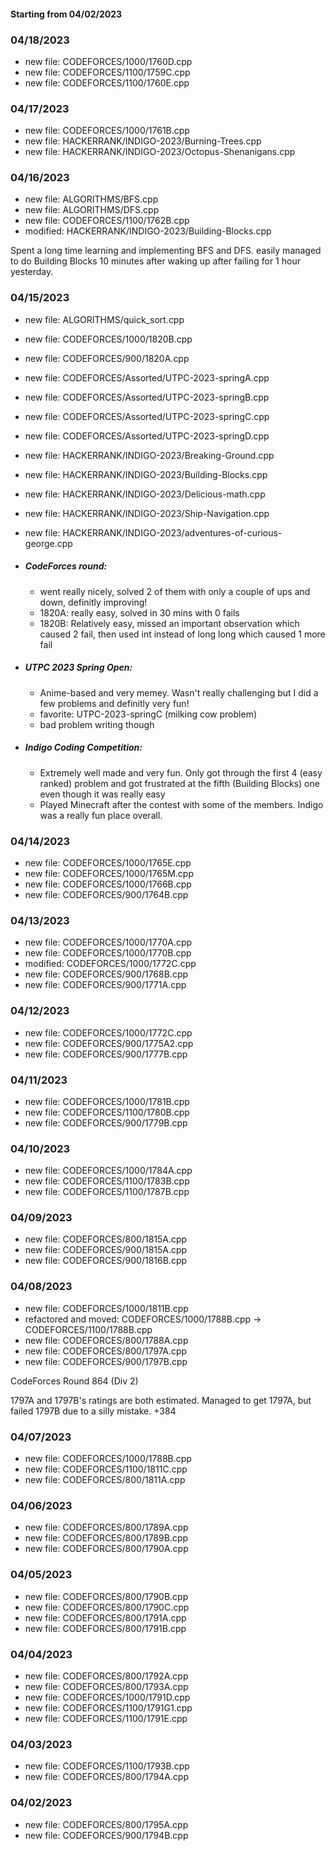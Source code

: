 #### Starting from 04/02/2023

### 04/18/2023
- new file:   CODEFORCES/1000/1760D.cpp
- new file:   CODEFORCES/1100/1759C.cpp
- new file:   CODEFORCES/1100/1760E.cpp

### 04/17/2023
- new file:   CODEFORCES/1000/1761B.cpp
- new file:   HACKERRANK/INDIGO-2023/Burning-Trees.cpp
- new file:   HACKERRANK/INDIGO-2023/Octopus-Shenanigans.cpp

### 04/16/2023
- new file:   ALGORITHMS/BFS.cpp
- new file:   ALGORITHMS/DFS.cpp
- new file:   CODEFORCES/1100/1762B.cpp
- modified:   HACKERRANK/INDIGO-2023/Building-Blocks.cpp

Spent a long time learning and implementing BFS and DFS. easily managed to do Building Blocks 10 minutes after waking up after failing for 1 hour yesterday.



### 04/15/2023
 - new file:   ALGORITHMS/quick_sort.cpp
 - new file:   CODEFORCES/1000/1820B.cpp
 - new file:   CODEFORCES/900/1820A.cpp
 - new file:   CODEFORCES/Assorted/UTPC-2023-springA.cpp
 - new file:   CODEFORCES/Assorted/UTPC-2023-springB.cpp
 - new file:   CODEFORCES/Assorted/UTPC-2023-springC.cpp
 - new file:   CODEFORCES/Assorted/UTPC-2023-springD.cpp
 - new file:   HACKERRANK/INDIGO-2023/Breaking-Ground.cpp
 - new file:   HACKERRANK/INDIGO-2023/Building-Blocks.cpp
 - new file:   HACKERRANK/INDIGO-2023/Delicious-math.cpp
 - new file:   HACKERRANK/INDIGO-2023/Ship-Navigation.cpp
 - new file:   HACKERRANK/INDIGO-2023/adventures-of-curious-george.cpp

 -  ##### CodeForces round:
    - went really nicely, solved 2 of them with only a couple of ups and down, definitly improving!
    - 1820A: really easy, solved in 30 mins with 0 fails
    - 1820B: Relatively easy, missed an important observation which caused 2 fail, then used int instead of long long which caused 1 more fail

- ##### UTPC 2023 Spring Open:
    - Anime-based and very memey. Wasn't really challenging but I did a few problems and definitly very fun!
    - favorite: UTPC-2023-springC (milking cow problem)
    - bad problem writing though
- ##### Indigo Coding Competition:
    - Extremely well made and very fun. Only got through the first 4 (easy ranked) problem and got frustrated at the fifth (Building Blocks) one even though it was really easy
    - Played Minecraft after the contest with some of the members. Indigo was a really fun place overall.



### 04/14/2023
- new file:   CODEFORCES/1000/1765E.cpp
- new file:   CODEFORCES/1000/1765M.cpp
- new file:   CODEFORCES/1000/1766B.cpp
- new file:   CODEFORCES/900/1764B.cpp
### 04/13/2023
- new file:   CODEFORCES/1000/1770A.cpp
- new file:   CODEFORCES/1000/1770B.cpp
- modified:   CODEFORCES/1000/1772C.cpp
- new file:   CODEFORCES/900/1768B.cpp
- new file:   CODEFORCES/900/1771A.cpp
### 04/12/2023
- new file:   CODEFORCES/1000/1772C.cpp
- new file:   CODEFORCES/900/1775A2.cpp
- new file:   CODEFORCES/900/1777B.cpp
### 04/11/2023
- new file:   CODEFORCES/1000/1781B.cpp
- new file:   CODEFORCES/1100/1780B.cpp
- new file:   CODEFORCES/900/1779B.cpp

### 04/10/2023
- new file:   CODEFORCES/1000/1784A.cpp
- new file:   CODEFORCES/1100/1783B.cpp
- new file:   CODEFORCES/1100/1787B.cpp

### 04/09/2023
- new file:   CODEFORCES/800/1815A.cpp
- new file:   CODEFORCES/900/1815A.cpp
- new file:   CODEFORCES/900/1816B.cpp

### 04/08/2023
- new file:   CODEFORCES/1000/1811B.cpp
- refactored and moved: CODEFORCES/1000/1788B.cpp -> CODEFORCES/1100/1788B.cpp
- new file:   CODEFORCES/800/1788A.cpp
- new file:   CODEFORCES/800/1797A.cpp
- new file:   CODEFORCES/900/1797B.cpp

CodeForces Round 864 (Div 2)

1797A and 1797B's ratings are both estimated. Managed to get 1797A, but failed 1797B due to a silly mistake. +384


### 04/07/2023
- new file:   CODEFORCES/1000/1788B.cpp
- new file:   CODEFORCES/1100/1811C.cpp
- new file:   CODEFORCES/800/1811A.cpp

### 04/06/2023
- new file:   CODEFORCES/800/1789A.cpp
- new file:   CODEFORCES/800/1789B.cpp
- new file:   CODEFORCES/800/1790A.cpp
### 04/05/2023
- new file:   CODEFORCES/800/1790B.cpp
- new file:   CODEFORCES/800/1790C.cpp
- new file:   CODEFORCES/800/1791A.cpp
- new file:   CODEFORCES/800/1791B.cpp

### 04/04/2023
- new file:   CODEFORCES/800/1792A.cpp
- new file:   CODEFORCES/800/1793A.cpp
- new file:   CODEFORCES/1000/1791D.cpp
- new file:   CODEFORCES/1100/1791G1.cpp
- new file:   CODEFORCES/1100/1791E.cpp


### 04/03/2023
- new file:   CODEFORCES/1100/1793B.cpp
- new file:   CODEFORCES/800/1794A.cpp

### 04/02/2023
- new file:   CODEFORCES/800/1795A.cpp
- new file:   CODEFORCES/900/1794B.cpp